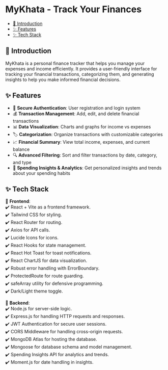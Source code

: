 ﻿# MyKhata - Track Your Finances

- [📖 Introduction](#-introduction)
- [✨ Features](#-features)
- [✨ Tech Stack](#-tech-stack)

## 📖 Introduction

MyKhata is a personal finance tracker that helps you manage your expenses and income efficiently. It provides a user-friendly interface for tracking your financial transactions, categorizing them, and generating insights to help you make informed financial decisions.

## ✨ Features

- 🔐 **Secure Authentication**: User registration and login system
- 💰 **Transaction Management**: Add, edit, and delete financial transactions
- 📊 **Data Visualization**: Charts and graphs for income vs expenses
- 🏷️ **Categorization**: Organize transactions with customizable categories
- 📈 **Financial Summary**: View total income, expenses, and current balance
- 🔍 **Advanced Filtering**: Sort and filter transactions by date, category, and type
- 📑 **Spending Insights & Analytics**: Get personalized insights and trends about your spending habits

## ✨ Tech Stack

💫 **Frontend**:   
  ✔️ React + Vite as a frontend framework.  
  ✔️ Tailwind CSS for styling.   
  ✔️ React Router for routing.   
  ✔️ Axios for API calls.       
  ✔️ Lucide Icons for icons.   
  ✔️ React Hooks for state management.   
  ✔️ React Hot Toast for toast notifications.   
  ✔️ React ChartJS for data visualization.   
  ✔️ Robust error handling with ErrorBoundary.  
  ✔️ ProtectedRoute for route guarding.  
  ✔️ safeArray utility for defensive programming.  
  ✔️ Dark/Light theme toggle.  

💫 **Backend**:    
  ✔️ Node.js for server-side logic.  
  ✔️ Express.js for handling HTTP requests and responses.   
  ✔️ JWT Authentication for secure user sessions.   
  ✔️ CORS Middleware for handling cross-origin requests.   
  ✔️ MongoDB Atlas for hosting the database.    
  ✔️ Mongoose for database schema and model management.   
  ✔️ Spending Insights API for analytics and trends.  
  ✔️ Moment.js for date handling in insights.  
